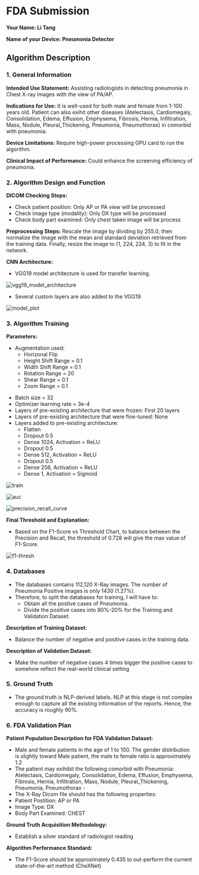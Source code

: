 # FDA  Submission

**Your Name: Li Tang**

**Name of your Device: Pneumonia Detector**

## Algorithm Description 

### 1. General Information

**Intended Use Statement:** Assisting radiologists in detecting pneumonia in Chest X-ray images with the view of PA/AP.

**Indications for Use:** It is well-used for both male and female from 1-100 years old. Patient can also exihit other diseases (Atelectasis, Cardiomegaly, Consolidation, Edema, Effusion, Emphysema, Fibrosis, Hernia, Infiltration, Mass, Nodule, Pleural_Thickening, Pneumonia, Pneumothorax) in comorbid with pneumonia.

**Device Limitations:** Require high-power processing GPU card to run the algorithm.

**Clinical Impact of Performance:** Could enhance the screening efficiency of pneumonia. 

### 2. Algorithm Design and Function

**DICOM Checking Steps:**
- Check patient position: Only AP or PA view will be processed
- Check image type (modality): Only DX type will be processed
- Check body part examined: Only chest taken image will be process

**Preprocessing Steps:**
Rescale the image by dividing by 255.0, then normalize the image with the mean and standard deviation retrieved from the training data. Finally, resize the image to (1, 224, 224, 3) to fit in the network.

**CNN Architecture:**
- VGG19 model architecture is used for transfer learning. 

![vgg19_model_architecture](./img/vgg19.png)

- Several custom layers are also added to the VGG19.

![model_plot](./img/model_plot.png)

### 3. Algorithm Training

**Parameters:**
- Augmentation used: 
    - Horizonal Flip
    - Height Shift Range = 0.1
    - Width Shift Range = 0.1
    - Rotation Range = 20
    - Shear Range = 0.1
    - Zoom Range = 0.1
* Batch size = 32
* Optimizer learning rate = 3e-4
* Layers of pre-existing architecture that were frozen: First 20 layers
* Layers of pre-existing architecture that were fine-tuned: None
* Layers added to pre-existing architecture:
    * Flatten
    * Dropout 0.5
    * Dense 1024, Activation = ReLU
    * Dropout 0.5
    * Dense 512, Activation = ReLU
    * Dropout 0.5
    * Dense 256, Activation = ReLU
    * Dense 1, Activation = Sigmoid

![train](./img/model_acc.png)

![auc](./img/auc.png)

![precision_recall_curve](./img/precison_recall.png)

**Final Threshold and Explanation:**
- Based on the F1-Score vs Threshold Chart, to balance between the Precision and Recall, the threshold of 0.728 will give the max value of F1-Score.

![f1-thresh](./img/threshold.png)

### 4. Databases
- The databases contains 112,120 X-Ray images. The number of Pneumonia Positive images is only 1430 (1.27%).
- Therefore, to split the databases for training, I will have to:
  - Obtain all the postive cases of Pneumonia.
  - Divide the positive cases into 80%-20% for the Training and Validation Dataset.

**Description of Training Dataset:** 
- Balance the number of negative and positive cases in the training data.

**Description of Validation Dataset:** 
- Make the number of negative cases 4 times bigger the positive cases to somehow reflect the real-world clinical setting

### 5. Ground Truth
- The ground truth is NLP-derived labels. NLP at this stage is not complex enough to capture all the existing information of the reports. Hence, the accuracy is roughly 90%.


### 6. FDA Validation Plan

**Patient Population Description for FDA Validation Dataset:**
- Male and female patients in the age of 1 to 100. The gender distribution is slightly toward Male patient, the male to female ratio is approximately 1.2
- The patient may exihibit the following comorbid with Pneumonia: Atelectasis, Cardiomegaly, Consolidation, Edema, Effusion, Emphysema, Fibrosis, Hernia, Infiltration, Mass, Nodule, Pleural_Thickening, Pneumonia, Pneumothorax - 
- The X-Ray Dicom file should has the following properties: 
- Patient Postition: AP or PA
- Image Type: DX
- Body Part Examined: CHEST
    
**Ground Truth Acquisition Methodology:**
- Establish a silver standard of radiologist reading

**Algorithm Performance Standard:**
- The F1-Score should be approximately 0.435 to out-perform the current state-of-the-art method (CheXNet)